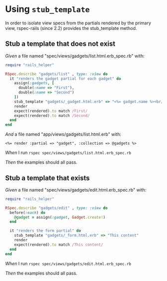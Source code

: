 # Using `stub_template`

In order to isolate view specs from the partials rendered by the primary
  view, rspec-rails (since 2.2) provides the stub_template method.

## Stub a template that does not exist

_Given_ a file named "spec/views/gadgets/list.html.erb_spec.rb" with:

```ruby
require "rails_helper"

RSpec.describe "gadgets/list" , type: :view do
  it "renders the gadget partial for each gadget" do
    assign(:gadgets, [
      double(:name => "First"),
      double(:name => "Second")
    ])
    stub_template "gadgets/_gadget.html.erb" => "<%= gadget.name %><br/>"
    render
    expect(rendered).to match /First/
    expect(rendered).to match /Second/
  end
end
```

_And_ a file named "app/views/gadgets/list.html.erb" with:

```
<%= render :partial => "gadget", :collection => @gadgets %>
```

_When_ I run `rspec spec/views/gadgets/list.html.erb_spec.rb`

_Then_ the examples should all pass.

## Stub a template that exists

_Given_ a file named "spec/views/gadgets/edit.html.erb_spec.rb" with:

```ruby
require "rails_helper"

RSpec.describe "gadgets/edit" , type: :view do
  before(:each) do
    @gadget = assign(:gadget, Gadget.create!)
  end

  it "renders the form partial" do
    stub_template "gadgets/_form.html.erb" => "This content"
    render
    expect(rendered).to match /This content/
  end
end
```

_When_ I run `rspec spec/views/gadgets/edit.html.erb_spec.rb`

_Then_ the examples should all pass.
